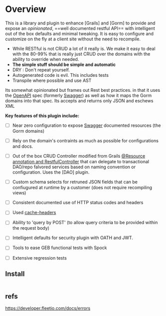 # Overview

This is a library and plugin to enhance [Grails] and [Gorm] to provide and expose an _opinionated_, ==well documented restful API== with intelligent out of the box defaults and minimal tweaking. It is easy to configure and customize on the fly at a client site without the need to recompile.

- While RESTful is not CRUD a lot of it really is. We make it easy to deal with the 80-99% that is really just CRUD over the domains with the ability to override when needed. 
- **The simple stuff should be simple and automatic**
- DRY : Don't repeat yourself.
- Autogenerated code is evil. This includes tests
- Transpile where possible and use AST


Its somewhat opinionated but frames out Rest best practices.  in that it uses the [OpenAPI] spec (formerly [Swagger]) as well as how it maps the Gorm domains into that spec. Its accepts and returns only JSON and eschews XML

**Key features of this plugin include:**

- [ ] Near zero configuration to expose [Swagger] documented resources (the Gorm domains)
- [ ]  Rely on the domain's contraints as much as possible for configurations and docs.
- [ ]  Out of the box CRUD Controller modified from Grails [@Resource annotation and RestfulController](http://docs.grails.org/latest/guide/REST.html#domainResources) that can delegate to transactional DAO/repo falvored services based on naming convention or configuration. Uses the [DAO] plugin.
- [ ]  Custom schema selects for retruned JSON fields that can be confiugured at runtime by a customer (does not require recompiling views)
- [ ]  Consistent documented use of HTTP status codes and headers
- [ ]  Used [cache-headers](https://github.com/grails-plugins/cache-headers)
- [ ]  Ability to 'query by POST' (to allow query criteria to be provided within the request body)
- [ ]  Intelligent defaults for security plugin with OATH and JWT.
- [ ]  Tools to ease GEB functional tests with Spock
- [ ]  Extensive regression tests


## Install

```groovy

```

  [OpenAPI]: https://github.com/OAI/OpenAPI-Specification
  [OAS]: https://github.com/OAI/OpenAPI-Specification
  [Swagger]: https://swagger.io/announcing-openapi-3-0/

## refs
https://developer.fleetio.com/docs/errors
